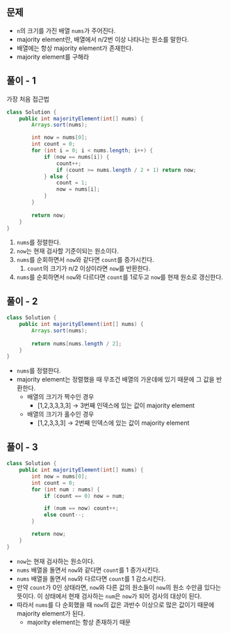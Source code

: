 ## 문제

- `n`의 크기를 가진 배열 `nums`가 주어진다.
- majority element란, 배열에서 n/2번 이상 나타나는 원소를 말한다.
- 배열에는 항상 majority element가 존재한다.
- majority element를 구해라

## 풀이 - 1

가장 처음 접근법

```java
class Solution {
    public int majorityElement(int[] nums) {
        Arrays.sort(nums);

        int now = nums[0];
        int count = 0;
        for (int i = 0; i < nums.length; i++) {
            if (now == nums[i]) {
                count++;
                if (count >= nums.length / 2 + 1) return now;
            } else {
                count = 1;
                now = nums[i];
            }
        }
        
        return now;
    }
}
```

1. `nums`를 정렬한다.
2. `now`는 현재 검사할 기준이되는 원소이다.
3. `nums`를 순회하면서 `now`와 같다면 `count`를 증가시킨다.
    1. `count`의 크기가 n/2 이상이라면 `now`를 반환한다.
4. `nums`를 순회하면서 `now`와 다르다면 `count`를 1로두고 `now`를 현재 원소로 갱신한다.

## 풀이 - 2

```java
class Solution {
    public int majorityElement(int[] nums) {
        Arrays.sort(nums);
        
        return nums[nums.length / 2];
    }
}
```

- `nums`를 정렬한다.
- majority element는 정렬했을 때 무조건 배열의 가운데에 있기 때문에 그 값을 반환한다.
    - 배열의 크기가 짝수인 경우
        - [1,2,3,3,3,3] → 3번째 인덱스에 있는 값이 majority element
    - 배열의 크기가 홀수인 경우
        - [1,2,3,3,3] → 2번째 인덱스에 있는 값이 majority element

## 풀이 - 3

```java
class Solution {
    public int majorityElement(int[] nums) {
        int now = nums[0];
        int count = 0;
        for (int num : nums) {
            if (count == 0) now = num;

            if (num == now) count++;
            else count--; 
        }

        return now;
    }
}
```

- `now`는 현재 검사하는 원소이다.
- `nums` 배열을 돌면서 `now`와 같다면 `count`를 1 증가시킨다.
- `nums` 배열을 돌면서 `now`와 다르다면 `count`를 1 감소시킨다.
- 만약 `count`가 0인 상태라면, `now`와 다른 값의 원소들이 `now`의 원소 수만큼 있다는 뜻이다. 이 상태에서 현재 검사하는 `num`은 `now`가 되어 검사의 대상이 된다.
- 따라서 `nums`를 다 순회했을 때 `now`의 값은 과반수 이상으로 많은 값이기 때문에 majority element가 된다.
    - majority element는 항상 존재하기 때문
